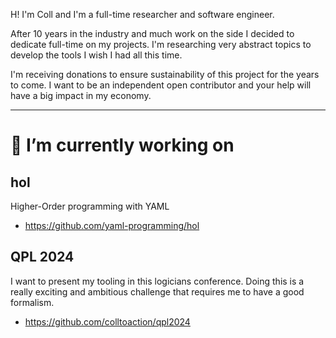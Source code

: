 H! I'm Coll and I'm a full-time researcher and software engineer.

After 10 years in the industry and much work on the side I decided to dedicate full-time on my projects. I'm researching very abstract topics to develop the tools I wish I had all this time.

I'm receiving donations to ensure sustainability of this project for the years to come. I want to be an independent open contributor and your help will have a big impact in my economy.

---


# 🔭 I’m currently working on

## hol
Higher-Order programming with YAML

* https://github.com/yaml-programming/hol

## QPL 2024
I want to present my tooling in this logicians conference. Doing this is a really exciting and ambitious challenge that requires me to have a good formalism.

* https://github.com/colltoaction/qpl2024

<!--
**colltoaction/colltoaction** is a ✨ _special_ ✨ repository because its `README.md` (this file) appears on your GitHub profile.

Here are some ideas to get you started:
..
- 🌱 I’m currently learning ...
- 👯 I’m looking to collaborate on ...
- 🤔 I’m looking for help with ...
- 💬 Ask me about ...
- 📫 How to reach me: ...
- 😄 Pronouns: ...
- ⚡ Fun fact: ...
-->
